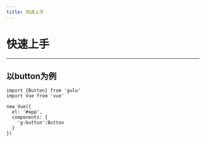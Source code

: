```yaml
---
title: 快速上手
---
```


# 快速上手
---
以button为例
---
````
import {Button} from 'gulu'
import Vue from 'vue'

new Vue({
  el: '#app',
  components: {
    'g-button':Button
  }
})
````